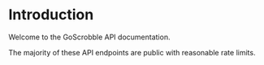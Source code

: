 # Introduction

Welcome to the GoScrobble API documentation.

The majority of these API endpoints are public with reasonable rate limits.